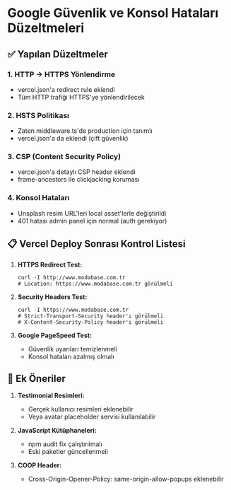 # Google Güvenlik ve Konsol Hataları Düzeltmeleri

## ✅ Yapılan Düzeltmeler

### 1. HTTP -> HTTPS Yönlendirme
- vercel.json'a redirect rule eklendi
- Tüm HTTP trafiği HTTPS'ye yönlendirilecek

### 2. HSTS Politikası  
- Zaten middleware.ts'de production için tanımlı
- vercel.json'a da eklendi (çift güvenlik)

### 3. CSP (Content Security Policy)
- vercel.json'a detaylı CSP header eklendi
- frame-ancestors ile clickjacking koruması

### 4. Konsol Hataları
- Unsplash resim URL'leri local asset'lerle değiştirildi
- 401 hatası admin panel için normal (auth gerekiyor)

## 📋 Vercel Deploy Sonrası Kontrol Listesi

1. **HTTPS Redirect Test:**
   ```
   curl -I http://www.modabase.com.tr
   # Location: https://www.modabase.com.tr görülmeli
   ```

2. **Security Headers Test:**
   ```
   curl -I https://www.modabase.com.tr
   # Strict-Transport-Security header'ı görülmeli
   # X-Content-Security-Policy header'ı görülmeli
   ```

3. **Google PageSpeed Test:**
   - Güvenlik uyarıları temizlenmeli
   - Konsol hataları azalmış olmalı

## 🔧 Ek Öneriler

1. **Testimonial Resimleri:**
   - Gerçek kullanıcı resimleri eklenebilir
   - Veya avatar placeholder servisi kullanılabilir

2. **JavaScript Kütüphaneleri:**
   - npm audit fix çalıştırılmalı
   - Eski paketler güncellenmeli

3. **COOP Header:**
   - Cross-Origin-Opener-Policy: same-origin-allow-popups eklenebilir